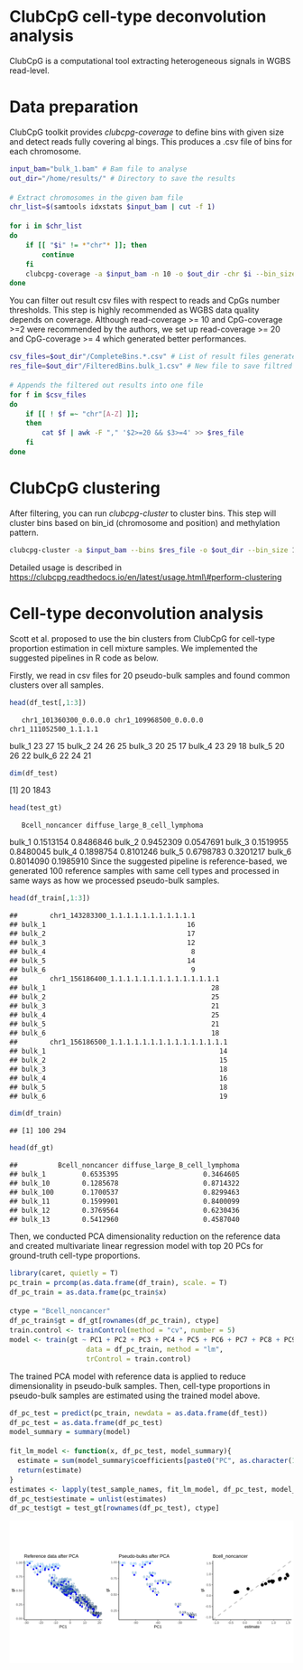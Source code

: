 ClubCpG cell-type deconvolution analysis
================

ClubCpG is a computational tool extracting heterogeneous signals in WGBS
read-level.

# **Data preparation**

ClubCpG toolkit provides *clubcpg-coverage* to define bins with given
size and detect reads fully covering al bings. This produces a .csv file
of bins for each chromosome.

``` bash
input_bam="bulk_1.bam" # Bam file to analyse
out_dir="/home/results/" # Directory to save the results

# Extract chromosomes in the given bam file
chr_list=$(samtools idxstats $input_bam | cut -f 1)

for i in $chr_list
do
    if [[ "$i" != *"chr"* ]]; then
        continue
    fi
    clubcpg-coverage -a $input_bam -n 10 -o $out_dir -chr $i --bin_size 100
done
```

You can filter out result csv files with respect to reads and CpGs
number thresholds. This step is highly recommended as WGBS data quality
depends on coverage. Although read-coverage \>= 10 and CpG-coverage \>=2
were recommended by the authors, we set up read-coverage \>= 20 and
CpG-coverage \>= 4 which generated better
performances.

``` bash
csv_files=$out_dir"/CompleteBins.*.csv" # List of result files generated by clubcpg-coverage
res_file=$out_dir"/FilteredBins.bulk_1.csv" # New file to save filtred bins

# Appends the filtered out results into one file
for f in $csv_files
do
    if [[ ! $f =~ "chr"[A-Z] ]];
    then
        cat $f | awk -F "," '$2>=20 && $3>=4' >> $res_file
    fi
done
```

# **ClubCpG clustering**

After filtering, you can run *clubcpg-cluster* to cluster bins. This
step will cluster bins based on bin\_id (chromosome and position) and
methylation
pattern.

``` bash
clubcpg-cluster -a $input_bam --bins $res_file -o $out_dir --bin_size 100 -m 4 -r 20 -n 10
```

Detailed usage is described in
<a href="url">https://clubcpg.readthedocs.io/en/latest/usage.html\#perform-clustering</a>

# **Cell-type deconvolution analysis**

Scott et al. proposed to use the bin clusters from ClubCpG for cell-type
proportion estimation in cell mixture samples. We implemented the
suggested pipelines in R code as below.

Firstly, we read in csv files for 20 pseudo-bulk samples and found
common clusters over all samples.

``` r
head(df_test[,1:3])
```

``` 
   chr1_101360300_0.0.0.0 chr1_109968500_0.0.0.0 chr1_111052500_1.1.1.1
```

bulk\_1 23 27 15 bulk\_2 24 26 25 bulk\_3 20 25 17 bulk\_4 23 29 18
bulk\_5 20 26 22 bulk\_6 22 24 21

``` r
dim(df_test)
```

\[1\] 20 1843

``` r
head(test_gt)
```

``` 
   Bcell_noncancer diffuse_large_B_cell_lymphoma
```

bulk\_1 0.1513154 0.8486846 bulk\_2 0.9452309 0.0547691 bulk\_3
0.1519955 0.8480045 bulk\_4 0.1898754 0.8101246 bulk\_5 0.6798783
0.3201217 bulk\_6 0.8014090 0.1985910 Since the suggested pipeline is
reference-based, we generated 100 reference samples with same cell types
and processed in same ways as how we processed pseudo-bulk samples.

``` r
head(df_train[,1:3])
```

    ##        chr1_143283300_1.1.1.1.1.1.1.1.1.1.1
    ## bulk_1                                   16
    ## bulk_2                                   17
    ## bulk_3                                   12
    ## bulk_4                                    8
    ## bulk_5                                   14
    ## bulk_6                                    9
    ##        chr1_156186400_1.1.1.1.1.1.1.1.1.1.1.1.1.1
    ## bulk_1                                         28
    ## bulk_2                                         25
    ## bulk_3                                         21
    ## bulk_4                                         25
    ## bulk_5                                         21
    ## bulk_6                                         18
    ##        chr1_156186500_1.1.1.1.1.1.1.1.1.1.1.1.1.1.1
    ## bulk_1                                           14
    ## bulk_2                                           15
    ## bulk_3                                           18
    ## bulk_4                                           16
    ## bulk_5                                           18
    ## bulk_6                                           19

``` r
dim(df_train)
```

    ## [1] 100 294

``` r
head(df_gt)
```

    ##          Bcell_noncancer diffuse_large_B_cell_lymphoma
    ## bulk_1         0.6535395                     0.3464605
    ## bulk_10        0.1285678                     0.8714322
    ## bulk_100       0.1700537                     0.8299463
    ## bulk_11        0.1599901                     0.8400099
    ## bulk_12        0.3769564                     0.6230436
    ## bulk_13        0.5412960                     0.4587040

Then, we conducted PCA dimensionality reduction on the reference data
and created multivariate linear regression model with top 20 PCs for
ground-truth cell-type proportions.

``` r
library(caret, quietly = T)
pc_train = prcomp(as.data.frame(df_train), scale. = T)
df_pc_train = as.data.frame(pc_train$x)

ctype = "Bcell_noncancer"
df_pc_train$gt = df_gt[rownames(df_pc_train), ctype]
train.control <- trainControl(method = "cv", number = 5)
model <- train(gt ~ PC1 + PC2 + PC3 + PC4 + PC5 + PC6 + PC7 + PC8 + PC9 + PC10 + PC11 + PC12 + PC13 + PC14 + PC15 + PC16 + PC17 + PC18 + PC19 + PC20, 
                   data = df_pc_train, method = "lm",
                   trControl = train.control)
```

The trained PCA model with reference data is applied to reduce
dimensionality in pseudo-bulk samples. Then, cell-type proportions in
pseudo-bulk samples are estimated using the trained model above.

``` r
df_pc_test = predict(pc_train, newdata = as.data.frame(df_test))
df_pc_test = as.data.frame(df_pc_test)
model_summary = summary(model)
  
fit_lm_model <- function(x, df_pc_test, model_summary){
  estimate = sum(model_summary$coefficients[paste0("PC", as.character(1:20)), "Estimate"]*df_pc_test[x, paste0("PC", as.character(1:20))]) + model_summary$coefficients["(Intercept)", "Estimate"]
  return(estimate)
}
estimates <- lapply(test_sample_names, fit_lm_model, df_pc_test, model_summary)              
df_pc_test$estimate = unlist(estimates)
df_pc_test$gt = test_gt[rownames(df_pc_test), ctype]
```

![](figure/ClubCpG_res.png)<!-- -->
